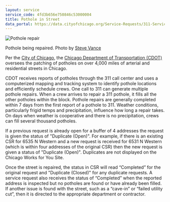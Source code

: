 ```yaml
---
layout: service
service_code: 4fd3b656e750846c53000004
title: Pothole in Street
data_portal: https://data.cityofchicago.org/Service-Requests/311-Service-Requests-Pot-Holes-Reported/7as2-ds3y
---
```


![Pothole repair](http://farm8.staticflickr.com/7005/6484097529_e76e822357_n.jpg "Pothole being repaired. Photo by Steve Vance")

<figcaption>
    Pothole being repaired. Photo by <a href="http://www.flickr.com/photos/75698896@N00/6484097529/">Steve Vance</a>
</figcaption>

Per the [City of Chicago](https://data.cityofchicago.org/Service-Requests/311-Service-Requests-Pot-Holes-Reported/7as2-ds3y), the [Chicago Department of Transportation (CDOT)](http://www.cityofchicago.org/city/en/depts/cdot.html) oversees the patching of potholes on over 4,000 miles of arterial and residential streets in Chicago.

CDOT receives reports of potholes through the 311 call center and uses a computerized mapping and tracking system to identify pothole locations and efficiently schedule crews. One call to 311 can generate multiple pothole repairs. When a crew arrives to repair a 311 pothole, it fills all the other potholes within the block. Pothole repairs are generally completed within 7 days from the first report of a pothole to 311. Weather conditions, particularly frigid temps and precipitation, influence how long a repair takes. On days when weather is cooperative and there is no precipitation, crews can fill several thousand potholes.

If a previous request is already open for a buffer of 4 addresses the request is given the status of "Duplicate (Open)". For example, if there is an existing CSR for 6535 N Western and a new request is received for 6531 N Western (which is within four addresses of the original CSR) then the new request is given a status of "Duplicate (Open)". Duplicates are not displayed on the Chicago Works for You Site.

Once the street is repaired, the status in CSR will read “Completed” for the original request and "Duplicate (Closed)" for any duplicate requests. A service request also receives the status of “Completed” when the reported address is inspected but no potholes are found or have already been filled. If another issue is found with the street, such as a “cave-in” or “failed utility cut”, then it is directed to the appropriate department or contractor.
